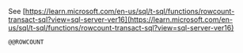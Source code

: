 See [https://learn.microsoft.com/en-us/sql/t-sql/functions/rowcount-transact-sql?view=sql-server-ver16](https://learn.microsoft.com/en-us/sql/t-sql/functions/rowcount-transact-sql?view=sql-server-ver16)
```
@@ROWCOUNT
```
